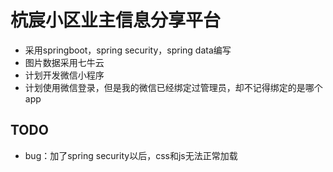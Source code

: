 # 杭宸小区业主信息分享平台
- 采用springboot，spring security，spring data编写
- 图片数据采用七牛云
- 计划开发微信小程序
- 计划使用微信登录，但是我的微信已经绑定过管理员，却不记得绑定的是哪个app
## TODO
- bug：加了spring security以后，css和js无法正常加载